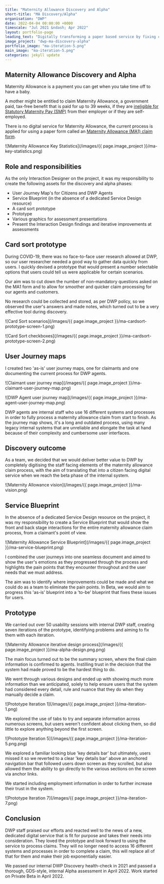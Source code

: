 ```yaml
---
title: "Maternity Allowance Discovery and Alpha"
short-title: "MA Discovery/Alpha"
organisation: "DWP"
date: 2022-04-04 00:00:00 +0000
timescale: "Jul 2021 &ndash; Apr 2022"
layout: portfolio-page
leading_text: "Digitally transforming a paper based service by fixing convoluted agent processes before moving to a citizen facing service."
image_project: "dwp-ma-discovery-alpha"
portfolio_image: "ma-iteration-5.png"
main_image: "ma-iteration-5.png"
categories: jekyll update
---
```


<h2 class="govuk-heading-m">Maternity Allowance Discovery and Alpha</h2>

<p class="govuk-body">Maternity Allowance is a payment you can get when you take time off to have a baby.</p>

<p class="govuk-body">A mother might be entitled to claim Maternity Allowance, a government paid, tax-free benefit that is paid for up to 39 weeks, if they are <a href="https://www.gov.uk/maternity-pay-leave/eligibility">ineligible for Statutory Maternity Pay (SMP)</a> from their employer or if they are self-employed.</p>

<p class="govuk-body">There is no digital service for Maternity Allowance, the current process is applied for using a paper form called an <a href="https://www.gov.uk/maternity-allowance/how-to-claim">Maternity Allowance (MA1) claim form</a>.</p>

![Maternity Allowance Key Statistics](/images/{{ page.image_project }}/ma-key-statistics.png)

<h2 class="govuk-heading-m">Role and responsibilities</h2>

<p class="govuk-body">As the only Interaction Designer on the project, it was my responsibility to create the following assets for the discovery and alpha phases:</p>

<ul class="govuk-list govuk-list--bullet">
    <li>User Journey Map's for Citizens and DWP Agents</li>
    <li>Service Blueprint (in the absence of a dedicated Service Design resource)</li>
    <li>A card sort prototype</li>
    <li>Prototype</li>
    <li>Various graphics for assessment presentations</li>
    <li>Present the Interaction Design findings and iterative improvements at assessments</li>
</ul>

<h2 class="govuk-heading-m">Card sort prototype</h2>

<p class="govuk-body">During COVID-19, there was no face-to-face user research allowed at DWP, so our user researcher needed a good way to gather data quickly from users. I quickly devised a prototype that would present a number selectable options that users could tell us were applicable for certain scenarios.</p>

<p class="govuk-body">Our aim was to cut down the number of non-mandatory questions asked on the MA1 form and to allow for smoother and quicker claim processing for our agents and customers.</p>

<p class="govuk-body">No research could be collected and stored, as per DWP policy, so we observed the user's answers and made notes, which turned out to be a very effective tool during discovery.</p>

![Card Sort scenarios](/images/{{ page.image_project }}/ma-cardsort-prototype-screen-1.png)

![Card Sort checkboxes](/images/{{ page.image_project }}/ma-cardsort-prototype-screen-2.png)

<h2 class="govuk-heading-m">User Journey maps</h2>

<p class="govuk-body">I created two 'as-is' user journey maps, one for claimants and one documenting the current process for DWP agents.</p>

![Claimant user journey map](/images/{{ page.image_project }}/ma-claimant-user-journey-map.png)

![DWP Agent user journey map](/images/{{ page.image_project }}/ma-agent-user-journey-map.png)

<p class="govuk-body"><p class="govuk-body">DWP agents are internal staff who use 16 different systems and processes in order to fully process a maternity allowance claim from start to finish. As the journey map shows, it's a long and outdated process, using many legacy internal systems that are unreliable and elongate the task at hand because of their complexity and cumbersome user interfaces.</p>

<h2 class="govuk-heading-m">Discovery outcome</h2>

As a team, we decided that we would deliver better value to DWP by completely digitising the staff facing elements of the maternity allowance claim process, with the aim of translating that into a citizen facing digital service when we reach the beta phase of the internal system.</p>

![Maternity Allowance vision](/images/{{ page.image_project }}/ma-vision.png)

<h2 class="govuk-heading-m">Service Blueprint</h2>

<p class="govuk-body">In the absence of a dedicated Service Design resource on the project, it was my responsibility to create a Service Blueprint that would show the front and back stage interactions for the entire maternity allowance claim process, from a claimant's point of view.</p>

![Maternity Allowance Service Blueprint](/images/{{ page.image_project }}/ma-service-blueprint.png)

<p class="govuk-body">I combined the user journeys into one seamless document and aimed to show the user's emotions as they progressed through the process and highlights the pain points that they encounter throughout and the user needs that we must address.</p>

<p class="govuk-body">The aim was to identify where improvements could be made and what we could do as a team to eliminate the pain points. In Beta, we would aim to progress this 'as-is' blueprint into a 'to-be' blueprint that fixes these issues for users.</p>

<h2 class="govuk-heading-m">Prototype</h2>

<p class="govuk-body">We carried out over 50 usability sessions with internal DWP staff, creating seven iterations of the prototype, identifying problems and aiming to fix them with each iteration.</p>

![Maternity Allowance iterative design process](/images/{{ page.image_project }}/ma-alpha-design.png.png)

<p class="govuk-body">The main focus turned out to be the summary screen, where the final claim information is confirmed to agents. Instilling trust in the decision that the system had made proved to be the hardest thing to do.</p>

<p class="govuk-body">We went through various designs and ended up with showing much more information than we anticipated, solely to help ensure users that the system had considered every detail, rule and nuance that they do when they manually decide a claim.</p>

![Prototype Iteration 1](/images/{{ page.image_project }}/ma-iteration-1.png)

<p class="govuk-body">We explored the use of tabs to try and separate information across numerous screens, but users weren't confident about clicking them, so did little to explore anything beyond the first screen.</p>

![Prototype Iteration 5](/images/{{ page.image_project }}/ma-iteration-5.png.png)

<p class="govuk-body">We explored a familiar looking blue 'key details bar' but ultimately, users missed it so we reverted to a clear 'key details bar' above an anchored navigation bar that followed users down screen as they scrolled, but also allowed them the ability to go directly to the various sections on the screen via anchor links.</p>

<p class="govuk-body">We started including employment information in order to further increase their trust in the system.</p>

![Prototype Iteration 7](/images/{{ page.image_project }}/ma-iteration-7.png)

<h2 class="govuk-heading-m">Conclusion</h2>

<p class="govuk-body">DWP staff praised our efforts and reacted well to the news of a new, dedicated digital service that is fit for purpose and takes their needs into consideration. They loved the prototype and look forward to using the service to process claims. They will no longer need to access 16 different systems and processes in order to complete a claim, this will replace all of that for them and make their job exponentially easier.</p>

<p class="govuk-body">We passed our internal DWP Discovery health-check in 2021 and passed a thorough, GDS-style, internal Alpha assessment in April 2022. Work started on Private Beta in April 2022.</p>
